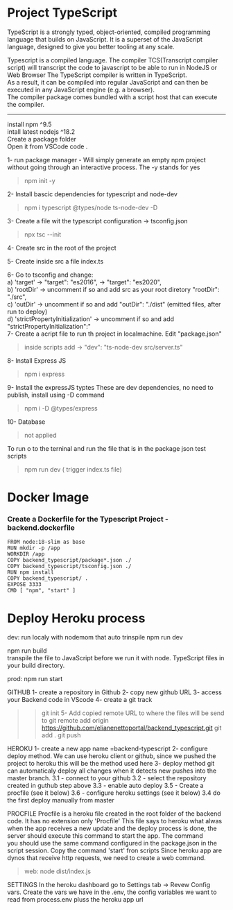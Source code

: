 # Project TypeScript

TypeScript is a strongly typed, object-oriented, compiled programming language that builds on JavaScript.
It is a superset of the JavaScript language, designed to give you better tooling at any scale.

Typescript is a compiled language. The compiler TCS(Transcript compiler script) will transcript the code to javascript to be able to run in NodeJS or Web Browser
The TypeScript compiler is written in TypeScript.<br>
As a result, it can be compiled into regular JavaScript and can then be executed in any JavaScript engine (e.g. a browser).<br>
The compiler package comes bundled with a script host that can execute the compiler.

---

install npm ^9.5 <br>
intall latest nodejs ^18.2 <br>
Create a package folder<br>
Open it from VSCode code . <br>

1- run package manager - Will simply generate an empty npm project without going through an interactive process. The -y stands for yes

> npm init -y

2- Install bascic dependencies for typescript and node-dev

> npm i typescript @types/node ts-node-dev -D

3- Create a file wit the typescript configuration -> tsconfig.json

> npx tsc --init

4- Create src in the root of the project

5- Create inside src a file index.ts

6- Go to tsconfig and change: <br>
a) 'target' -> "target": "es2016", -> "target": "es2020", <br>
b) 'rootDir' -> uncomment if so and add src as your root diretory "rootDir": "./src", <br>
c) 'outDir' -> uncomment if so and add "outDir": "./dist" (emitted files, after run to deploy)<br>
d) 'strictPropertyInitialization' -> uncomment if so and add "strictPropertyInitialization":"<br>
7- Create a acript file to run th project in localmachine. Edit "package.json"

> inside scripts add -> "dev": "ts-node-dev src/server.ts"

8- Install Express JS

> npm i express

9- Install the expressJS typtes These are dev dependencies, no need to publish, install using -D command

> npm i -D @types/express

10- Database

> not applied<br>

To run o to the terninal and run the file that is in the package json test scripts

> npm run dev ( trigger index.ts file)

# Docker Image

### Create a Dockerfile for the Typescript Project - backend.dockerfile

    FROM node:18-slim as base
    RUN mkdir -p /app
    WORKDIR /app
    COPY backend_typescript/package*.json ./
    COPY backend_typescript/tsconfig.json ./
    RUN npm install
    COPY backend_typescript/ .
    EXPOSE 3333
    CMD [ "npm", "start" ]

# Deploy Heroku process

dev: run localy with nodemom that auto trinspile
npm run dev 

npm run build  
transpile the file to JavaScript before we run it with node.
TypeScript files in your build directory.

prod:
npm run start 

GITHUB
1- create a repository in Github
2- copy new github URL
3- access your Backend code in VScode 
4- create a git track 
>>git init 
5- Add copied remote URL to where the files will be send to 
>git remote add origin https://github.com/elianenettoportal/backend_typescript.git
>git add .
>git push

HEROKU
1- create a new app name =backend-typescript
2- configure deploy method. We can use heroku client or github, since we pushed the project to heroku this will be the method used here
3- deploy method git can automaticaly deploy all changes when it detects new pushes into the master branch.
3.1 - connect to your github 
3.2 - select the repository created in guthub step above
3.3 - enable auto deploy
3.5 - Create a procfile (see it below)
3.6 - configure heroku settings (see it below)
3.4 do the first deploy manually from master

PROCFILE
Procfile is a heroku file created in the root folder of the backend code. It has no extension only 'Procfile' This file says to heroku what alwas when the app
receives a new update and the deploy process is done, the server should execute this command to start the app. The command  
you should use the same command configured in the package.json in the script session. Copy the command 'start' fron scripts
Since heroku app are dynos that receive http requests, we need to create a web command.
> web: node dist/index.js

SETTINGS
In the heroku dashboard go to Settings tab -> Revew Config vars. Create the vars we have in the .env, the config variables we want to read from process.env
pluss the heroku app url
 
